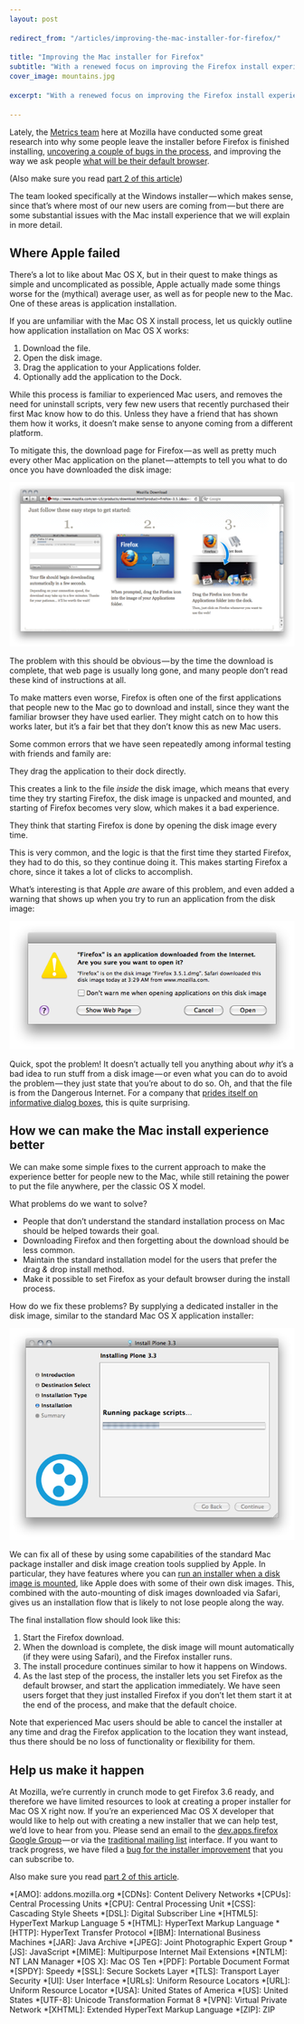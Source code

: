 ```yaml
---
layout: post

redirect_from: "/articles/improving-the-mac-installer-for-firefox/"

title: "Improving the Mac installer for Firefox"
subtitle: "With a renewed focus on improving the Firefox install experience — what can we improve on the Mac?"
cover_image: mountains.jpg

excerpt: "With a renewed focus on improving the Firefox install experience — what can we improve on the Mac?"

---
```




<span>Lately, the [Metrics team]</span> here at Mozilla have conducted some great research into why some people leave the installer before Firefox is finished installing, [uncovering a couple of bugs in the process], and improving the way we ask people [what will be their default browser].

(Also make sure you read [part 2 of this article])

The team looked specifically at the Windows installer — which makes sense, since that’s where most of our new users are coming from — but there are some substantial issues with the Mac install experience that we will explain in more detail.

## Where Apple failed

There’s a lot to like about Mac OS X, but in their quest to make things as simple and uncomplicated as possible, Apple actually made some things worse for the (mythical) average user, as well as for people new to the Mac. One of these areas is application installation.

If you are unfamiliar with the Mac OS X install process, let us quickly outline how application installation on Mac OS X works:

1.  Download the file.
2.  Open the disk image.
3.  Drag the application to your Applications folder.
4.  Optionally add the application to the Dock.

While this process is familiar to experienced Mac users, and removes the need for uninstall scripts, very few new users that recently purchased their first Mac know how to do this. Unless they have a friend that has shown them how it works, it doesn’t make sense to anyone coming from a different platform.

To mitigate this, the download page for Firefox — as well as pretty much every other Mac application on the planet — attempts to tell you what to do once you have downloaded the disk image:

![](/media/firefox-three-steps.png)

The problem with this should be obvious — by the time the download is complete, that web page is usually long gone, and many people don’t read these kind of instructions at all.

To make matters even worse, Firefox is often one of the first applications that people new to the Mac go to download and install, since they want the familiar browser they have used earlier. They might catch on to how this works later, but it’s a fair bet that they don’t know this as new Mac users.

Some common errors that we have seen repeatedly among informal testing with friends and family are:

They drag the application to their dock directly.

This creates a link to the file *inside* the disk image, which means that every time they try starting Firefox, the disk image is unpacked and mounted, and starting of Firefox becomes very slow, which makes it a bad experience.

They think that starting Firefox is done by opening the disk image every time.

This is very common, and the logic is that the first time they started Firefox, they had to do this, so they continue doing it. This makes starting Firefox a chore, since it takes a lot of clicks to accomplish.

What’s interesting is that Apple *are* aware of this problem, and even added a warning that shows up when you try to run an application from the disk image:

![](/media/firefox-image-warning.png)

Quick, spot the problem! It doesn’t actually tell you anything about *why* it’s a bad idea to run stuff from a disk image — or even what you can do to avoid the problem — they just state that you’re about to do so. Oh, and that the file is from the Dangerous Internet. For a company that [prides itself on informative dialog boxes], this is quite surprising.

## How we can make the Mac install experience better

We can make some simple fixes to the current approach to make the experience better for people new to the Mac, while still retaining the power to put the file anywhere, per the classic OS X model.

What problems do we want to solve?

*   People that don’t understand the standard installation process on Mac should be helped towards their goal.
*   Downloading Firefox and then forgetting about the download should be less common.
*   Maintain the standard installation model for the users that prefer the drag *&* drop install method.
*   Make it possible to set Firefox as your default browser during the install process.

How do we fix these problems? By supplying a dedicated installer in the disk image, similar to the standard Mac OS X application installer:

![](/media/plone-installer.png)

We can fix all of these by using some capabilities of the standard Mac package installer and disk image creation tools supplied by Apple. In particular, they have features where you can [run an installer when a disk image is mounted], like Apple does with some of their own disk images. This, combined with the auto-mounting of disk images downloaded via Safari, gives us an installation flow that is likely to not lose people along the way.

The final installation flow should look like this:

1.  Start the Firefox download.
2.  When the download is complete, the disk image will mount automatically (if they were using Safari), and the Firefox installer runs.
3.  The install procedure continues similar to how it happens on Windows.
4.  As the last step of the process, the installer lets you set Firefox as the default browser, and start the application immediately. We have seen users forget that they just installed Firefox if you don’t let them start it at the end of the process, and make that the default choice.

Note that experienced Mac users should be able to cancel the installer at any time and drag the Firefox application to the location they want instead, thus there should be no loss of functionality or flexibility for them.

## Help us make it happen

At Mozilla, we’re currently in crunch mode to get Firefox 3.6 ready, and therefore we have limited resources to look at creating a proper installer for Mac OS X right now. If you’re an experienced Mac OS X developer that would like to help out with creating a new installer that we can help test, we’d love to hear from you. Please send an email to the [dev.apps.firefox Google Group] — or via the [traditional mailing list] interface. If you want to track progress, we have filed a [bug for the installer improvement] that you can subscribe to.

Also make sure you read [part 2 of this article].

[part 2 of this article]: /mac-installer-revisited
[Metrics team]: http://blog.mozilla.com/metrics/ "Blog of Metrics"
[uncovering a couple of bugs in the process]: http://blog.mozilla.com/metrics/2009/07/30/an-improved-experience-for-2000000-non-firefox-users/ "An Improved Experience for 2,000,000 non-Firefox Users"
[what will be their default browser]: http://blog.mozilla.com/metrics/2009/08/03/more-changes-coming-to-the-firefox-installer/ "More Changes Coming to the Firefox Installer"
[prides itself on informative dialog boxes]: http://developer.apple.com/mac/library/documentation/UserExperience/Conceptual/AppleHIGuidelines/XHIGWindows/XHIGWindows.html#//apple_ref/doc/uid/20000961-TP10 "Apple Human Interface Guidelines: Alerts"
[run an installer when a disk image is mounted]: http://osdir.com/ml/os.opendarwin.webkit.devel/2007-12/msg00037.html "Auto-launch installer after download"
[dev.apps.firefox Google Group]: http://groups.google.com/group/mozilla.dev.apps.firefox/topics
[traditional mailing list]: https://lists.mozilla.org/listinfo/dev-apps-firefox
[bug for the installer improvement]: https://bugzilla.mozilla.org/show_bug.cgi?id=516362
[a part 2 available]: /mac-installer-revisited

*[AMO]: addons.mozilla.org
*[CDNs]: Content Delivery Networks
*[CPUs]: Central Processing Units
*[CPU]: Central Processing Unit
*[CSS]: Cascading Style Sheets
*[DSL]: Digital Subscriber Line
*[HTML5]: HyperText Markup Language 5
*[HTML]: HyperText Markup Language
*[HTTP]: HyperText Transfer Protocol
*[IBM]: International Business Machines
*[JAR]: Java Archive
*[JPEG]: Joint Photographic Expert Group
*[JS]: JavaScript
*[MIME]: Multipurpose Internet Mail Extensions
*[NTLM]: NT LAN Manager
*[OS X]: Mac OS Ten
*[PDF]: Portable Document Format
*[SPDY]: Speedy
*[SSL]: Secure Sockets Layer
*[TLS]: Transport Layer Security
*[UI]: User Interface
*[URLs]: Uniform Resource Locators
*[URL]: Uniform Resource Locator
*[USA]: United States of America
*[US]: United States
*[UTF-8]: Unicode Transformation Format 8
*[VPN]: Virtual Private Network
*[XHTML]: Extended HyperText Markup Language
*[ZIP]: ZIP
